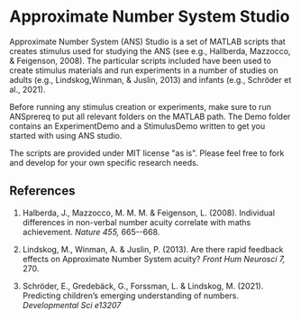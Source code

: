 # Approximate Number System Studio

Approximate Number System (ANS) Studio is a set of MATLAB scripts that creates stimulus used for studying the ANS (see e.g., Hallberda, Mazzocco, & Feigenson, 2008). The particular scripts included have been used to create stimulus materials and run experiments in a number of studies on adults (e.g., Lindskog,Winman, & Juslin, 2013) and infants (e.g., Schröder et al., 2021). 

Before running any stimulus creation or experiments, make sure to run ANSprereq to put all relevant folders on the MATLAB path. The Demo folder contains an ExperimentDemo and a StimulusDemo written to get you started with using ANS studio.

The scripts are provided under MIT license "as is". Please feel free to fork and develop for your own specific research needs. 

## References 
1. Halberda, J., Mazzocco, M. M. M. & Feigenson, L. (2008). Individual differences in non-verbal number acuity correlate with maths achievement. *Nature 455,* 665--668.
  
2. Lindskog, M., Winman, A. & Juslin, P. (2013). Are there rapid feedback effects on Approximate Number System acuity? *Front Hum Neurosci 7,* 270.

3. Schröder, E., Gredebäck, G., Forssman, L. & Lindskog, M. (2021). Predicting children’s emerging understanding of numbers. *Developmental Sci e13207*

  
  